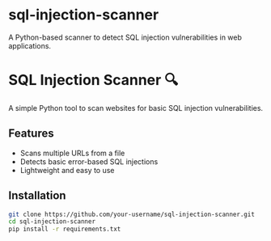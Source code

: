 # sql-injection-scanner
A Python-based scanner to detect SQL injection vulnerabilities in web applications.
# SQL Injection Scanner 🔍

A simple Python tool to scan websites for basic SQL injection vulnerabilities.

## Features
- Scans multiple URLs from a file
- Detects basic error-based SQL injections
- Lightweight and easy to use

## Installation

```bash
git clone https://github.com/your-username/sql-injection-scanner.git
cd sql-injection-scanner
pip install -r requirements.txt
